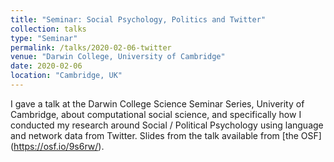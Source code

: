 ```yaml
---
title: "Seminar: Social Psychology, Politics and Twitter"
collection: talks
type: "Seminar"
permalink: /talks/2020-02-06-twitter
venue: "Darwin College, University of Cambridge"
date: 2020-02-06
location: "Cambridge, UK"
---
```


I gave a talk at the Darwin College Science Seminar Series, Univerity of Cambridge, about computational social science, and specifically how I conducted my research around Social / Political Psychology using language and network data from Twitter. 
Slides from the talk available from [the OSF] (https://osf.io/9s6rw/).
